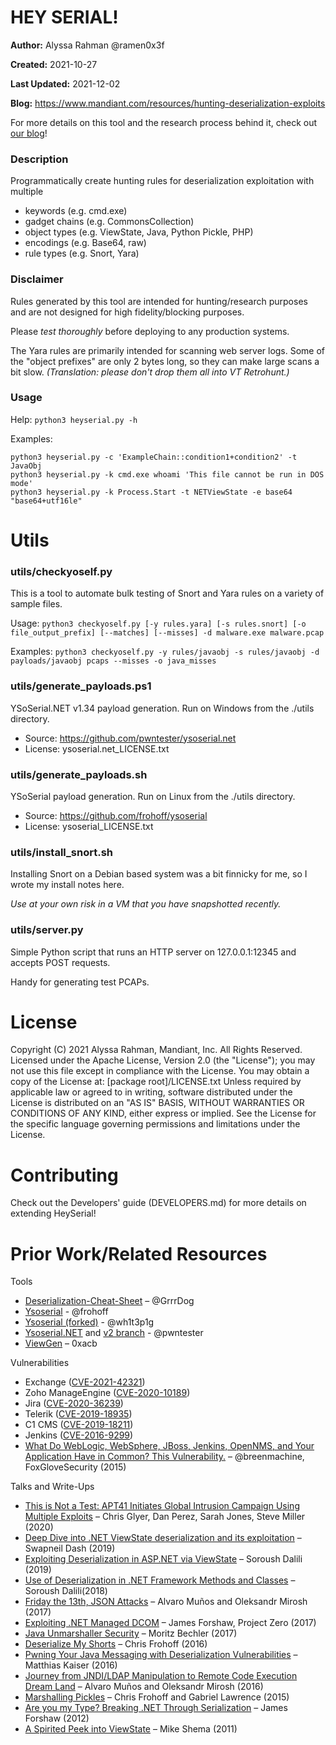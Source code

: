 # HEY SERIAL!
**Author:**         Alyssa Rahman @ramen0x3f

**Created:**        2021-10-27

**Last Updated:**   2021-12-02

**Blog:**           https://www.mandiant.com/resources/hunting-deserialization-exploits

For more details on this tool and the research process behind it, check out [our blog](https://www.mandiant.com/resources/hunting-deserialization-exploits)!

### Description
Programmatically create hunting rules for deserialization exploitation with multiple

- keywords (e.g. cmd.exe)
- gadget chains (e.g. CommonsCollection)
- object types (e.g. ViewState, Java, Python Pickle, PHP)
- encodings (e.g. Base64, raw)
- rule types (e.g. Snort, Yara)

### Disclaimer
Rules generated by this tool are intended for hunting/research purposes and are not designed for high fidelity/blocking purposes.

Please *test thoroughly* before deploying to any production systems.

The Yara rules are primarily intended for scanning web server logs. Some of the "object prefixes" are only 2 bytes long, so they can make large scans a bit slow. _(Translation: please don't drop them all into VT Retrohunt.)_

### Usage
Help:
```python3 heyserial.py -h```

Examples:
```
python3 heyserial.py -c 'ExampleChain::condition1+condition2' -t JavaObj
python3 heyserial.py -k cmd.exe whoami 'This file cannot be run in DOS mode'
python3 heyserial.py -k Process.Start -t NETViewState -e base64 "base64+utf16le"
```

# Utils

### utils/checkyoself.py
This is a tool to automate bulk testing of Snort and Yara rules on a variety of sample files. 

Usage:
```python3 checkyoself.py [-y rules.yara] [-s rules.snort] [-o file_output_prefix] [--matches] [--misses] -d malware.exe malware.pcap```

Examples:
```python3 checkyoself.py -y rules/javaobj -s rules/javaobj -d payloads/javaobj pcaps --misses -o java_misses```

### utils/generate_payloads.ps1
YSoSerial.NET v1.34 payload generation. Run on Windows from the ./utils directory. 

- Source: https://github.com/pwntester/ysoserial.net
- License: ysoserial.net_LICENSE.txt

### utils/generate_payloads.sh
YSoSerial payload generation. Run on Linux from the ./utils directory. 

- Source: https://github.com/frohoff/ysoserial
- License: ysoserial_LICENSE.txt

### utils/install_snort.sh
Installing Snort on a Debian based system was a bit finnicky for me, so I wrote my install notes here. 

_Use at your own risk *in a VM* that *you have snapshotted recently*._

### utils/server.py
Simple Python script that runs an HTTP server on 127.0.0.1:12345 and accepts POST requests. 

Handy for generating test PCAPs. 

# License
Copyright (C) 2021 Alyssa Rahman, Mandiant, Inc. All Rights Reserved.
Licensed under the Apache License, Version 2.0 (the "License"); you may not use this file except in compliance with the License.
You may obtain a copy of the License at: [package root]/LICENSE.txt
Unless required by applicable law or agreed to in writing, software distributed under the License is distributed on an "AS IS" BASIS, WITHOUT WARRANTIES OR CONDITIONS OF ANY KIND, either express or implied.
See the License for the specific language governing permissions and limitations under the License.

# Contributing
Check out the Developers' guide (DEVELOPERS.md) for more details on extending HeySerial!

# Prior Work/Related Resources
Tools
- [Deserialization-Cheat-Sheet](https://github.com/GrrrDog/Java-Deserialization-Cheat-Sheet) – @GrrrDog
- [Ysoserial](https://github.com/frohoff/ysoserial) - @frohoff 
- [Ysoserial (forked)](https://github.com/wh1t3p1g/ysoserial) - @wh1t3p1g
- [Ysoserial.NET](https://github.com/pwntester/ysoserial.net) and [v2 branch](https://github.com/pwntester/ysoserial.net/tree/v2) - @pwntester 
- [ViewGen](https://github.com/0xacb/viewgen) – 0xacb

Vulnerabilities
- Exchange ([CVE-2021-42321](https://cve.mitre.org/cgi-bin/cvename.cgi?name=CVE-2021-42321))
- Zoho ManageEngine ([CVE-2020-10189](https://nvd.nist.gov/vuln/detail/CVE-2020-10189))
- Jira ([CVE-2020-36239](https://oxalis.io/atlassian-jira-data-centers-critical-vulnerability-what-you-need-to-know/))
- Telerik ([CVE-2019-18935](https://bishopfox.com/blog/cve-2019-18935-remote-code-execution-in-telerik-ui))
- C1 CMS ([CVE-2019-18211](https://medium.com/@frycos/yet-another-net-deserialization-35f6ce048df7))
- Jenkins ([CVE-2016-9299](https://nvd.nist.gov/vuln/detail/CVE-2016-9299))
- [What Do WebLogic, WebSphere, JBoss, Jenkins, OpenNMS, and Your Application Have in Common? This Vulnerability.](https://foxglovesecurity.com/2015/11/06/what-do-weblogic-websphere-jboss-jenkins-opennms-and-your-application-have-in-common-this-vulnerability/) – @breenmachine, FoxGloveSecurity (2015) 

Talks and Write-Ups
- [This is Not a Test: APT41 Initiates Global Intrusion Campaign Using Multiple Exploits](https://www.mandiant.com/resources/apt41-initiates-global-intrusion-campaign-using-multiple-exploits) – Chris Glyer, Dan Perez, Sarah Jones, Steve Miller (2020)
- [Deep Dive into .NET ViewState deserialization and its exploitation](https://swapneildash.medium.com/deep-dive-into-net-viewstate-deserialization-and-its-exploitation-54bf5b788817) – Swapneil Dash (2019)
- [Exploiting Deserialization in ASP.NET via ViewState](https://soroush.secproject.com/blog/2019/04/exploiting-deserialisation-in-asp-net-via-viewstate/) – Soroush Dalili (2019)
- [Use of Deserialization in .NET Framework Methods and Classes](https://research.nccgroup.com/wp-content/uploads/2020/07/whitepaper-new.pdf) – Soroush Dalili(2018)
- [Friday the 13th, JSON Attacks](https://www.blackhat.com/docs/us-17/thursday/us-17-Munoz-Friday-The-13th-JSON-Attacks-wp.pdf) – Alvaro Muños and Oleksandr Mirosh (2017)
- [Exploiting .NET Managed DCOM](https://googleprojectzero.blogspot.com/2017/04/exploiting-net-managed-dcom.html) – James Forshaw, Project Zero (2017)
- [Java Unmarshaller Security](https://github.com/frohoff/marshalsec/blob/master/marshalsec.pdf) – Moritz Bechler (2017)
- [Deserialize My Shorts](https://www.slideshare.net/frohoff1/deserialize-my-shorts-or-how-i-learned-to-start-worrying-and-hate-java-object-deserialization) – Chris Frohoff (2016)
- [Pwning Your Java Messaging with Deserialization Vulnerabilities](https://www.blackhat.com/docs/us-16/materials/us-16-Kaiser-Pwning-Your-Java-Messaging-With-Deserialization-Vulnerabilities-wp.pdf) – Matthias Kaiser (2016)
- [Journey from JNDI/LDAP Manipulation to Remote Code Execution Dream Land](https://www.blackhat.com/docs/us-16/materials/us-16-Munoz-A-Journey-From-JNDI-LDAP-Manipulation-To-RCE-wp.pdf) – Alvaro Muños and Oleksandr Mirosh (2016)
- [Marshalling Pickles](https://www.youtube.com/watch?v=KSA7vUkXGSg) – Chris Frohoff and Gabriel Lawrence (2015)
- [Are you my Type? Breaking .NET Through Serialization](https://github.com/VulnerableGhost/.Net-Sterilized--Deserialization-Exploitation/blob/master/BH_US_12_Forshaw_Are_You_My_Type_WP.pdf) – James Forshaw (2012)
- [A Spirited Peek into ViewState](https://deadliestwebattacks.com/2011/05/13/a-spirited-peek-into-viewstate-part-i/) – Mike Shema (2011)
